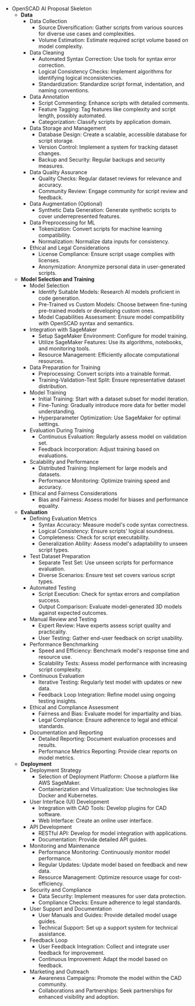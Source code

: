 - OpenSCAD AI Proposal Skeleton
	- **Data**
		- Data Collection
			- Source Diversification: Gather scripts from various sources for diverse use cases and complexities.
			- Volume Estimation: Estimate required script volume based on model complexity.
		- Data Cleaning
			- Automated Syntax Correction: Use tools for syntax error correction.
			- Logical Consistency Checks: Implement algorithms for identifying logical inconsistencies.
			- Standardization: Standardize script format, indentation, and naming conventions.
		- Data Annotation
			- Script Commenting: Enhance scripts with detailed comments.
			- Feature Tagging: Tag features like complexity and script length, possibly automated.
			- Categorization: Classify scripts by application domain.
		- Data Storage and Management
			- Database Design: Create a scalable, accessible database for script storage.
			- Version Control: Implement a system for tracking dataset changes.
			- Backup and Security: Regular backups and security measures.
		- Data Quality Assurance
			- Quality Checks: Regular dataset reviews for relevance and accuracy.
			- Community Review: Engage community for script review and feedback.
		- Data Augmentation (Optional)
			- Synthetic Data Generation: Generate synthetic scripts to cover underrepresented features.
		- Data Preprocessing for ML
			- Tokenization: Convert scripts for machine learning compatibility.
			- Normalization: Normalize data inputs for consistency.
		- Ethical and Legal Considerations
			- License Compliance: Ensure script usage complies with licenses.
			- Anonymization: Anonymize personal data in user-generated scripts.
	- **Model Selection and Training**
		- Model Selection
			- Identify Suitable Models: Research AI models proficient in code generation.
			- Pre-Trained vs Custom Models: Choose between fine-tuning pre-trained models or developing custom ones.
			- Model Capabilities Assessment: Ensure model compatibility with OpenSCAD syntax and semantics.
		- Integration with SageMaker
			- Setup SageMaker Environment: Configure for model training.
			- Utilize SageMaker Features: Use its algorithms, notebooks, and monitoring tools.
			- Resource Management: Efficiently allocate computational resources.
		- Data Preparation for Training
			- Preprocessing: Convert scripts into a trainable format.
			- Training-Validation-Test Split: Ensure representative dataset distribution.
		- Model Training
			- Initial Training: Start with a dataset subset for model iteration.
			- Fine-Tuning: Gradually introduce more data for better model understanding.
			- Hyperparameter Optimization: Use SageMaker for optimal settings.
		- Evaluation During Training
			- Continuous Evaluation: Regularly assess model on validation set.
			- Feedback Incorporation: Adjust training based on evaluations.
		- Scalability and Performance
			- Distributed Training: Implement for large models and datasets.
			- Performance Monitoring: Optimize training speed and accuracy.
		- Ethical and Fairness Considerations
			- Bias and Fairness: Assess model for biases and performance equality.
	- **Evaluation**
		- Defining Evaluation Metrics
			- Syntax Accuracy: Measure model's code syntax correctness.
			- Logical Consistency: Ensure scripts' logical soundness.
			- Completeness: Check for script executability.
			- Generalization Ability: Assess model's adaptability to unseen script types.
		- Test Dataset Preparation
			- Separate Test Set: Use unseen scripts for performance evaluation.
			- Diverse Scenarios: Ensure test set covers various script types.
		- Automated Testing
			- Script Execution: Check for syntax errors and compilation success.
			- Output Comparison: Evaluate model-generated 3D models against expected outcomes.
		- Manual Review and Testing
			- Expert Review: Have experts assess script quality and practicality.
			- User Testing: Gather end-user feedback on script usability.
		- Performance Benchmarking
			- Speed and Efficiency: Benchmark model's response time and resource use.
			- Scalability Tests: Assess model performance with increasing script complexity.
		- Continuous Evaluation
			- Iterative Testing: Regularly test model with updates or new data.
			- Feedback Loop Integration: Refine model using ongoing testing insights.
		- Ethical and Compliance Assessment
			- Fairness and Bias: Evaluate model for impartiality and bias.
			- Legal Compliance: Ensure adherence to legal and ethical standards.
		- Documentation and Reporting
			- Detailed Reporting: Document evaluation processes and results.
			- Performance Metrics Reporting: Provide clear reports on model metrics.
	- **Deployment**
		- Deployment Strategy
			- Selection of Deployment Platform: Choose a platform like AWS SageMaker.
			- Containerization and Virtualization: Use technologies like Docker and Kubernetes.
		- User Interface (UI) Development
			- Integration with CAD Tools: Develop plugins for CAD software.
			- Web Interface: Create an online user interface.
		- API Development
			- RESTful API: Develop for model integration with applications.
			- Documentation: Provide detailed API guides.
		- Monitoring and Maintenance
			- Performance Monitoring: Continuously monitor model performance.
			- Regular Updates: Update model based on feedback and new data.
			- Resource Management: Optimize resource usage for cost-efficiency.
		- Security and Compliance
			- Data Security: Implement measures for user data protection.
			- Compliance Checks: Ensure adherence to legal standards.
		- User Support and Documentation
			- User Manuals and Guides: Provide detailed model usage guides.
			- Technical Support: Set up a support system for technical assistance.
		- Feedback Loop
			- User Feedback Integration: Collect and integrate user feedback for improvement.
			- Continuous Improvement: Adapt the model based on feedback.
		- Marketing and Outreach
			- Awareness Campaigns: Promote the model within the CAD community.
			- Collaborations and Partnerships: Seek partnerships for enhanced visibility and adoption.